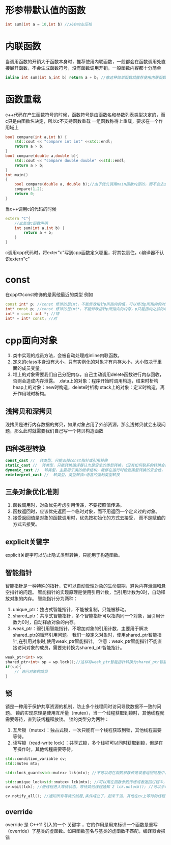 # 形参带默认值的函数

``` cpp
int sum(int a = 10,int b) //从右向左压栈
```

# 内联函数
当调用函数的开销大于函数本身时，推荐使用内联函数，一般都会在函数调用处直接展开函数，不会生成函数符号，没有函数调用开销，一般函数内容都十分简单
``` cpp
inline int sum(int a,int b) return a + b; //像这种简单函数就推荐使用内联函数
```

# 函数重载
c++代码在产生函数符号的时候，函数符号是由函数名和参数列表类型决定的，而c只是由函数名决定，所以c不支持函数重载
一组函数称得上重载，要求在一个作用域上
```cpp
bool compare(int a,int b) {
    std::cout << "compare int int" <<std::endl;
    return a > b;
}
bool compare(double a,double b){
    std::cout << "compare double double" <<std::endl;
    return a > b;
}
int main()
{
    bool compare(double a, double b);//由于优先调用main函数内部的，而不会去全局域里面去找，导致此时会报错，参数不匹配，
    compare(1,2);
    return 0;
}
```

当c++调用c的代码的时候
``` cpp
extern "C"{
    //此处放c函数声明
    int sum(int a,int b) {
        return a + b;
    }
}   
```
c调用cpp代码时，将exter"c"写到cpp函数定义哪里，将其包裹住，c编译器不认识extern"c"

# const
在cpp中const修饰的是离他最近的类型
例如
```cpp
const int* p; //const 修饰的是int，不能修改指针p所指向的值，可以修改p所指向的对象
int* const p; //const 修饰的是int*，不能修改指针p所指向的内存，p只能指向之前的地址，但是可以修改那片地址的值
int* = const int *; //错
int* = int* const; //对 
```
# cpp面向对象
1. 类中实现的成员方法，会被自动处理成inline内联函数。
2. 定义的class本身没有大小，只有实例化的对象才有内存大小，大小取决于里面的成员变量。
3. 堆上的对象需要我们自己分配内存，自己主动调用delete函数进行内存回收，否则会造成内存泄露。
   .data上的对象：程序开始时调用构造，结束时析构
   heap上的对象：new时构造，delete时析构
   stack上的对象：定义时构造，离开作用域时析构。 
## 浅拷贝和深拷贝
浅拷贝是进行内存数据的拷贝，如果对象占用了外部资源，那么浅拷贝就会出现问题，那么此时就需要我们自己写一个拷贝构造函数

## 四种类型转换
```cpp
const_cast //  转类型，只能去掉const指针或引用转换
static_cast //  转类型，只能转换编译器认为是安全的类型转换，（没有如何联系的转换会被认为是不安全的）
dynamic_cast //  转类型，主要用于类的继承结构，能够在运行时检查类型转换的安全性，可以支持rtti类型的上下转换
reinterpret_cast //  转类型，类型转换c语言的强制类型转换
```
## 三条对象优化准则
1. 函数调用时，对象优先考虑引用传递，不要按照值传递。
2. 函数返回时，应该优先返回一个临时对象，而不用返回一个定义过的对象。
3. 接受返回值是对象的函数调用时，优先按初始化的方式去接受， 而不是赋值的方式去接受。
## explicit关键字
explicit关键字可以防止隐式类型转换，只能用于构造函数。
## 智能指针
智能指针是一种特殊的指针，它可以自动管理对象的生命周期，避免内存泄漏和悬空指针的问题。
智能指针的实现原理是使用引用计数，当引用计数为0时，自动释放对象的内存。
智能指针分为两种：
1. unique_ptr：独占式智能指针，不能被复制，只能被移动。
2. shared_ptr：共享式智能指针，多个智能指针可以指向同一个对象，当引用计数为0时，自动释放对象的内存。
3. weak_ptr：弱引用智能指针，不增加对象的引用计数，主要用于解决shared_ptr的循环引用问题。
我们一般定义对象时，使用shared_ptr智能指针,在引用对象时,使用weak_ptr智能指针。
注意：weak_ptr智能指针不能直接访问对象的成员，需要先转换为shared_ptr智能指针。
```cpp
weak_ptr<int> wp;
shared_ptr<int> sp = wp.lock();//这样将weak_ptr智能指针转换为shared_ptr智能指针
if(sp){
    // 访问对象的成员
}
```
## 锁
锁是一种用于保护共享资源的机制，防止多个线程同时访问导致数据不一致的问题。
锁的实现原理是使用互斥量（mutex），当一个线程获取到锁时，其他线程就需要等待，直到该线程释放锁。
锁的类型分为两种：
1. 互斥锁（mutex）：独占式锁，一次只能有一个线程获取到锁，其他线程需要等待。
2. 读写锁（read-write lock）：共享式锁，多个线程可以同时获取到锁，但是在写操作时，其他线程需要等待。
```cpp
std::condition_variable cv;
std::mutex mtx;

std::lock_guard<std::mutex> lck(mtx); //不可以用在函数参数传递或者返回过程中，只能用在简单的临界区代码段的互斥操作中

std::unique_lock<std::mutex> lck(mtx); //可以用在函数参数传递或者返回过程中，比lock_guard更灵活
cv.wait(lck); //使线程进入等待状态，等待其他线程通知 2 lck.unlock(); //可以手动释放锁

cv.notify_all(); //通知所有等待的线程,条件成立了，起来干活，其他在cv上等待的线程，收到通知，从等待状态转换为阻塞态，获取到互斥锁后，继续执行
```
## override
override 是 C++11 引入的一个 关键字 ，它的作用是用来标识一个函数是重写（override）了基类的虚函数。如果函数签名与基类的虚函数不匹配，编译器会报错

